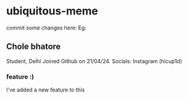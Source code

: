 # ubiquitous-meme

commit some changes here:
Eg:

## Chole bhatore
Student, Delhi
Joined Github on 21/04/24.
Socials: Instagram (hicup1d)

### feature :)
I've added a new feature to this